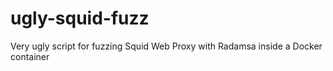 # ugly-squid-fuzz
Very ugly script for fuzzing Squid Web Proxy with Radamsa inside a Docker container
